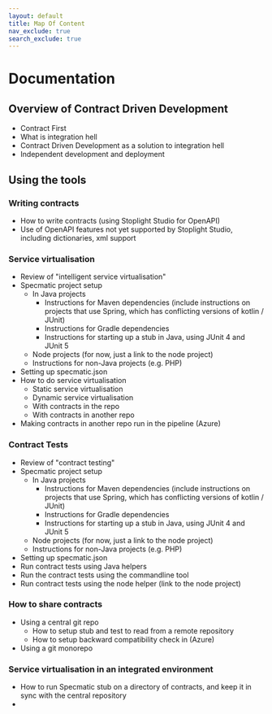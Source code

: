 ```yaml
---
layout: default
title: Map Of Content
nav_exclude: true
search_exclude: true
---
```

Documentation
=============

## Overview of Contract Driven Development
- Contract First
- What is integration hell
- Contract Driven Development as a solution to integration hell
- Independent development and deployment

## Using the tools

### Writing contracts
- How to write contracts (using Stoplight Studio for OpenAPI)
- Use of OpenAPI features not yet supported by Stoplight Studio, including dictionaries, xml support

### Service virtualisation
- Review of "intelligent service virtualisation"
- Specmatic project setup
  - In Java projects
    - Instructions for Maven dependencies (include instructions on projects that use Spring, which has conflicting versions of kotlin / JUnit)
    - Instructions for Gradle dependencies
    - Instructions for starting up a stub in Java, using JUnit 4 and JUnit 5
  - Node projects (for now, just a link to the node project)
  - Instructions for non-Java projects (e.g. PHP)
- Setting up specmatic.json
- How to do service virtualisation
  - Static service virtualisation
  - Dynamic service virtualisation
  - With contracts in the repo
  - With contracts in another repo
- Making contracts in another repo run in the pipeline (Azure)

### Contract Tests
- Review of "contract testing"
- Specmatic project setup
  - In Java projects
    - Instructions for Maven dependencies (include instructions on projects that use Spring, which has conflicting versions of kotlin / JUnit)
    - Instructions for Gradle dependencies
    - Instructions for starting up a stub in Java, using JUnit 4 and JUnit 5
  - Node projects (for now, just a link to the node project)
  - Instructions for non-Java projects (e.g. PHP)
- Setting up specmatic.json
- Run contract tests using Java helpers
- Run the contract tests using the commandline tool
- Run contract tests using the node helper (link to the node project)

### How to share contracts
- Using a central git repo
  - How to setup stub and test to read from a remote repository
  - How to setup backward compatibility check in (Azure)
- Using a git monorepo

### Service virtualisation in an integrated environment
- How to run Specmatic stub on a directory of contracts, and keep it in sync with the central repository
- 